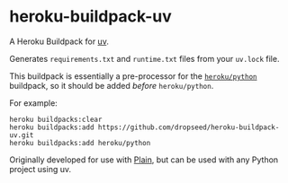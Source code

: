 # heroku-buildpack-uv

A Heroku Buildpack for [uv](https://github.com/astral-sh/uv).

Generates `requirements.txt` and `runtime.txt` files from your `uv.lock` file.

This buildpack is essentially a pre-processor for the [`heroku/python`](https://github.com/heroku/heroku-buildpack-python) buildpack, so it should be added *before* `heroku/python`.

For example:

```
heroku buildpacks:clear
heroku buildpacks:add https://github.com/dropseed/heroku-buildpack-uv.git
heroku buildpacks:add heroku/python
```

Originally developed for use with [Plain](https://plainframework.com/), but can be used with any Python project using uv.
